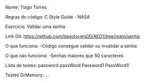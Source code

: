 Nome: Tiago Torres

Regras do código: C Style Guide - NASA

Exercício: Validar uma senha

Link Git: https://github.com/tiagotorres00/AED1/tree/main/senha


O que funciona: 
-Código consegue validar ou invalidar a senha

O que não funciona:
-Senhas maiores que 50 caracteres

Lista de testes:
    password
    passWord
    Password1
    PassWord1!

Testes DrMemory:
    ...
